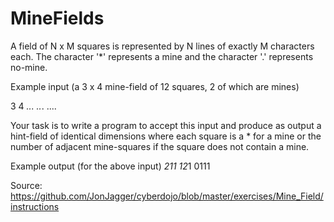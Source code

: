 MineFields
==========

A field of N x M squares is represented by N lines of 
exactly M characters each. The character '*' represents 
a mine and the character '.' represents no-mine. 

Example input (a 3 x 4 mine-field of 12 squares, 2 of
which are mines)

3 4
*...
..*.
....

Your task is to write a program to accept this input and
produce as output a hint-field of identical dimensions 
where each square is a * for a mine or the number of 
adjacent mine-squares if the square does not contain a mine. 

Example output (for the above input)
*211
12*1
0111


Source: https://github.com/JonJagger/cyberdojo/blob/master/exercises/Mine_Field/instructions
